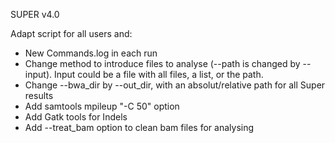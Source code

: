 SUPER v4.0

Adapt script for all users and:

- New Commands.log in each run
- Change method to introduce files to analyse (--path is changed by --input). Input could be a file with all files, a list, or the path.
- Change --bwa_dir by --out_dir, with an absolut/relative path for all Super results
- Add samtools mpileup "-C 50" option
- Add Gatk tools for Indels
- Add --treat_bam option to clean bam files for analysing
